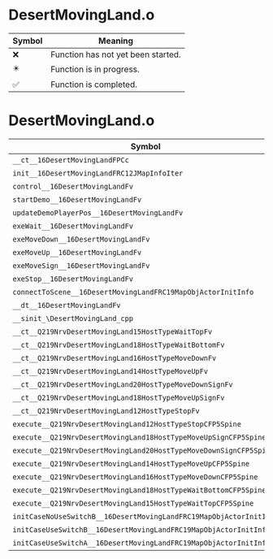 # DesertMovingLand.o
| Symbol | Meaning 
| ------------- | ------------- 
| :x: | Function has not yet been started. 
| :eight_pointed_black_star: | Function is in progress. 
| :white_check_mark: | Function is completed. 


# DesertMovingLand.o
| Symbol | Decompiled? |
| ------------- | ------------- |
| `__ct__16DesertMovingLandFPCc` | :x: |
| `init__16DesertMovingLandFRC12JMapInfoIter` | :x: |
| `control__16DesertMovingLandFv` | :x: |
| `startDemo__16DesertMovingLandFv` | :x: |
| `updateDemoPlayerPos__16DesertMovingLandFv` | :x: |
| `exeWait__16DesertMovingLandFv` | :x: |
| `exeMoveDown__16DesertMovingLandFv` | :x: |
| `exeMoveUp__16DesertMovingLandFv` | :x: |
| `exeMoveSign__16DesertMovingLandFv` | :x: |
| `exeStop__16DesertMovingLandFv` | :x: |
| `connectToScene__16DesertMovingLandFRC19MapObjActorInitInfo` | :x: |
| `__dt__16DesertMovingLandFv` | :x: |
| `__sinit_\DesertMovingLand_cpp` | :x: |
| `__ct__Q219NrvDesertMovingLand15HostTypeWaitTopFv` | :x: |
| `__ct__Q219NrvDesertMovingLand18HostTypeWaitBottomFv` | :x: |
| `__ct__Q219NrvDesertMovingLand16HostTypeMoveDownFv` | :x: |
| `__ct__Q219NrvDesertMovingLand14HostTypeMoveUpFv` | :x: |
| `__ct__Q219NrvDesertMovingLand20HostTypeMoveDownSignFv` | :x: |
| `__ct__Q219NrvDesertMovingLand18HostTypeMoveUpSignFv` | :x: |
| `__ct__Q219NrvDesertMovingLand12HostTypeStopFv` | :x: |
| `execute__Q219NrvDesertMovingLand12HostTypeStopCFP5Spine` | :x: |
| `execute__Q219NrvDesertMovingLand18HostTypeMoveUpSignCFP5Spine` | :x: |
| `execute__Q219NrvDesertMovingLand20HostTypeMoveDownSignCFP5Spine` | :x: |
| `execute__Q219NrvDesertMovingLand14HostTypeMoveUpCFP5Spine` | :x: |
| `execute__Q219NrvDesertMovingLand16HostTypeMoveDownCFP5Spine` | :x: |
| `execute__Q219NrvDesertMovingLand18HostTypeWaitBottomCFP5Spine` | :x: |
| `execute__Q219NrvDesertMovingLand15HostTypeWaitTopCFP5Spine` | :x: |
| `initCaseNoUseSwitchB__16DesertMovingLandFRC19MapObjActorInitInfo` | :x: |
| `initCaseUseSwitchB__16DesertMovingLandFRC19MapObjActorInitInfo` | :x: |
| `initCaseUseSwitchA__16DesertMovingLandFRC19MapObjActorInitInfo` | :x: |
